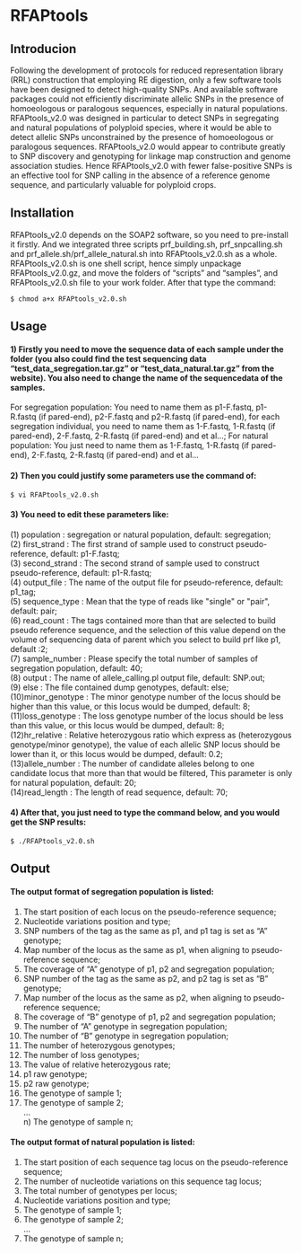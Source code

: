 # RFAPtools

## Introducion
Following the development of protocols for reduced representation library (RRL) construction that employing RE digestion, only a few software tools have been designed to detect high-quality SNPs. And available software packages could not efficiently discriminate allelic SNPs in the presence of homoeologous or paralogous sequences, especially in natural populations. RFAPtools_v2.0 was designed in particular to detect SNPs in segregating and natural populations of polyploid species, where it would be able to detect allelic SNPs unconstrained by the presence of homoeologous or paralogous sequences. RFAPtools_v2.0 would appear to contribute greatly to SNP discovery and genotyping for linkage map construction and genome association studies. Hence RFAPtools_v2.0 with fewer false-positive SNPs is an effective tool for SNP calling in the absence of a reference genome sequence, and particularly valuable for polyploid crops.

## Installation
RFAPtools_v2.0 depends on the SOAP2 software, so you need to pre-install it firstly. And we integrated three scripts prf_building.sh, prf_snpcalling.sh and prf_allele.sh/prf_allele_natural.sh into RFAPtools_v2.0.sh as a whole.
RFAPtools_v2.0.sh is one shell script, hence simply unpackage RFAPtools_v2.0.gz, and move the folders of “scripts” and “samples”, and RFAPtools_v2.0.sh file to your work folder. After that type the command:
````
$ chmod a+x RFAPtools_v2.0.sh
````

## Usage
#### 1) Firstly you need to move the sequence data of each sample under the folder (you also could find the test sequencing data “test_data_segregation.tar.gz” or “test_data_natural.tar.gz” from the website). You also need to change the name of the sequencedata of the samples.
For segregation population: You need to name them as p1-F.fastq, p1-R.fastq (if pared-end), p2-F.fastq and p2-R.fastq (if pared-end), for each segregation individual, you need to name them as 1-F.fastq, 1-R.fastq (if pared-end), 2-F.fastq, 2-R.fastq (if pared-end) and et al...; For natural population: You just need to name them as 1-F.fastq, 1-R.fastq (if pared-end), 2-F.fastq, 2-R.fastq (if pared-end) and et al...  

#### 2) Then you could justify some parameters use the command of:
````
$ vi RFAPtools_v2.0.sh
````
#### 3) You need to edit these parameters like:  
(1) population : segregation or natural population, default: segregation;  
(2) first_strand : The first strand of sample used to construct pseudo-reference, default:
p1-F.fastq;  
(3) second_strand : The second strand of sample used to construct pseudo-reference, default:
p1-R.fastq;  
(4) output_file : The name of the output file for pseudo-reference, default: p1_tag;  
(5) sequence_type : Mean that the type of reads like "single" or "pair", default: pair;  
(6) read_count : The tags contained more than that are selected to build pseudo reference
sequence, and the selection of this value depend on the volume of sequencing data of parent
which you select to build prf like p1, default :2;  
(7) sample_number : Please specify the total number of samples of segregation population,
default: 40;  
(8) output : The name of allele_calling.pl output file, default: SNP.out;  
(9) else : The file contained dump genotypes, default: else;  
(10)minor_genotype : The minor genotype number of the locus should be higher than this
value, or this locus would be dumped, default: 8;  
(11)loss_genotype : The loss genotype number of the locus should be less than this value, or
this locus would be dumped, default: 8;  
(12)hr_relative : Relative heterozygous ratio which express as (heterozygous genotype/minor genotype), the value of each allelic SNP locus should be lower than it, or
this locus would be dumped, default: 0.2;  
(13)allele_number : The number of candidate alleles belong to one candidate locus that more
than that would be filtered, This parameter is only for natural population, default: 20;  
(14)read_length : The length of read sequence, default: 70;  

#### 4) After that, you just need to type the command below, and you would get the SNP results:
````
$ ./RFAPtools_v2.0.sh
````

## Output
#### The output format of segregation population is listed:  
1) The start position of each locus on the pseudo-reference sequence;  
2) Nucleotide variations position and type;  
3) SNP numbers of the tag as the same as p1, and p1 tag is set as “A” genotype;  
4) Map number of the locus as the same as p1, when aligning to pseudo-reference sequence;  
5) The coverage of “A” genotype of p1, p2 and segregation population;  
6) SNP number of the tag as the same as p2, and p2 tag is set as “B” genotype;  
7) Map number of the locus as the same as p2, when aligning to pseudo-reference sequence;  
8) The coverage of “B” genotype of p1, p2 and segregation population;  
9) The number of “A” genotype in segregation population;  
10) The number of “B” genotype in segregation population;  
11) The number of heterozygous genotypes;  
12) The number of loss genotypes;  
13) The value of relative heterozygous rate;  
14) p1 raw genotype;  
15) p2 raw genotype;  
16) The genotype of sample 1;  
17) The genotype of sample 2;  
…  
n) The genotype of sample n;  

#### The output format of natural population is listed:  
1) The start position of each sequence tag locus on the pseudo-reference sequence;  
2) The number of nucleotide variations on this sequence tag locus;  
3) The total number of genotypes per locus;  
4) Nucleotide variations position and type;  
5) The genotype of sample 1;  
6) The genotype of sample 2;  
…  
7) The genotype of sample n;   
